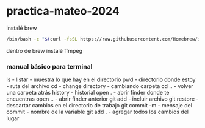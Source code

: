 # practica-mateo-2024

instalé brew

```bash
/bin/bash -c "$(curl -fsSL https://raw.githubusercontent.com/Homebrew/install/HEAD/install.sh)"
```

dentro de brew instalé ffmpeg

### manual básico para terminal

ls - listar - muestra lo que hay en el directorio
pwd - directorio donde estoy - ruta del archivo
cd - change directory - cambiando carpeta
cd .. - volver una carpeta atrás
history - historial 
open . - abrir finder donde te encuentras
open .. - abrir finder anterior 
git add - incluir archivo
git restore - descartar cambios en el directorio de trabajo
git commit -m - mensaje del commit - nombre de la variable
git add . - agregar todos los cambios del lugar
